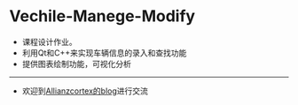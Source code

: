 # Vechile-Manege-Modify
* 课程设计作业。
* 利用Qt和C++来实现车辆信息的录入和查找功能
* 提供图表绘制功能，可视化分析
---
* 欢迎到[Allianzcortex的blog](allianzcortex.github.io)进行交流
